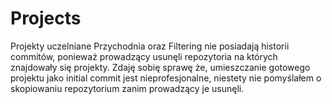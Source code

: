 # Projects
Projekty uczelniane Przychodnia oraz Filtering nie posiadają historii commitów, ponieważ prowadzący usunęli repozytoria na których znajdowały się projekty. Zdaję sobię sprawę że, umieszczanie gotowego projektu jako initial commit jest nieprofesjonalne, niestety nie pomyślałem o skopiowaniu repozytorium zanim prowadzący je usunęli. 

